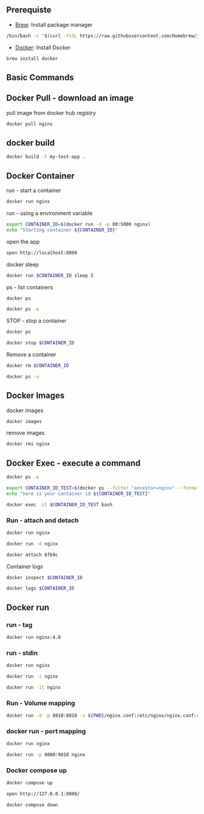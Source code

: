 ## Prerequiste

- [Brew](https://brew.sh/): Install package manager

```sh {"name":"install-brew"}
/bin/bash -c "$(curl -fsSL https://raw.githubusercontent.com/Homebrew/install/HEAD/install.sh)"
```

- [Docker](https://docs.docker.com/build/guide/): Install Docker

```sh {"name":"install-docker "}
brew install docker 
```

## Basic Commands

## Docker Pull - download an image

pull image from docker hub registry

```sh
docker pull nginx
```

## docker build

```sh {"cwd":"/Users/macbookpro/Desktop/blog-examples/docker-example"}
docker build -t my-test-app .
```

## Docker Container

run - start a container

```sh
docker run nginx
```

run - using a environment variable

```sh {"background":"true"}
export CONTAINER_ID=$(docker run -d -p 80:5000 nginx)
echo "Starting container ${CONTAINER_ID}"
```

open the app

```sh
open http://localhost:8000
```

docker sleep

```sh
docker run $CONTAINER_ID sleep 5
```

ps - list containers

```sh
docker ps
```

```sh
docker ps -a
```

STOP - stop a container

```sh
docker ps
```

```sh
docker stop $CONTAINER_ID
```

Remove a container

```sh
docker rm $CONTAINER_ID
```

```sh
docker ps -a 
```

## Docker Images

docker images

```sh
docker images
```

remove images

```sh
docker rmi nginx 
```

## Docker Exec - execute a command

```sh
docker ps -a
```

```sh
export CONTAINER_ID_TEST=$(docker ps --filter "ancestor=nginx" --format "{{.ID}}")
echo "here is your container id ${CONTAINER_ID_TEST}"
```

```sh
docker exec -it $CONTAINER_ID_TEST bash
```

### Run - attach and detach

```sh
docker run nginx
```

```sh
docker run -d nginx
```

```sh
docker attach 8fb9c
```

Container logs

```sh
docker inspect $CONTAINER_ID
```

```sh
docker logs $CONTAINER_ID
```

## Docker run

### run - tag

```sh
docker run nginx:4.0
```

### run - stdin

```sh
docker run nginx
```

```sh
docker run -i nginx
```

```sh
docker run -it nginx
```

### Run - Volume mapping

```sh
docker run -d -p 8010:8010 -v ${PWD}/nginx.conf:/etc/nginx/nginx.conf:ro nginx

```

### docker run - port mapping

```sh
docker run nginx
```

```sh
docker run -p 8080:9010 nginx
```

### Docker compose up

```sh {"background":"true"}
docker compose up
```

```sh
open http://127.0.0.1:8000/
```

```sh {"background":"true"}
docker compose down
```